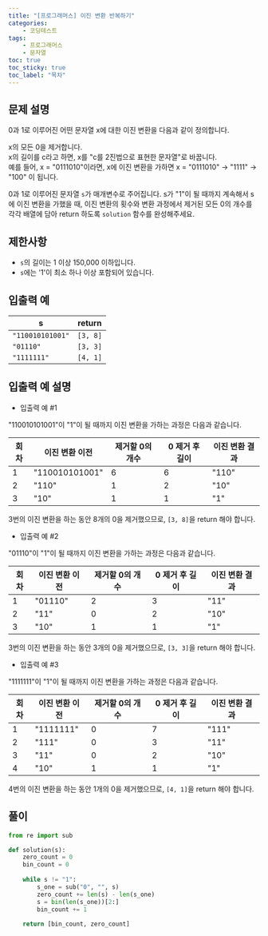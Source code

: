 ```yaml
---
title: "[프로그래머스] 이진 변환 반복하기"
categories: 
    - 코딩테스트
tags: 
    - 프로그래머스
    - 문자열
toc: true
toc_sticky: true
toc_label: "목차"
---
```


## 문제 설명

0과 1로 이루어진 어떤 문자열 x에 대한 이진 변환을 다음과 같이 정의합니다.  

x의 모든 0을 제거합니다.  
x의 길이를 c라고 하면, x를 "c를 2진법으로 표현한 문자열"로 바꿉니다.  
예를 들어, x = "0111010"이라면, x에 이진 변환을 가하면 x = "0111010" -> "1111" -> "100" 이 됩니다.  

0과 1로 이루어진 문자열 `s`가 매개변수로 주어집니다. s가 "1"이 될 때까지 계속해서 s에 이진 변환을 가했을 때, 이진 변환의 횟수와 변환 과정에서 제거된 모든 0의 개수를 각각 배열에 담아 return 하도록 `solution` 함수를 완성해주세요.

## 제한사항

- `s`의 길이는 1 이상 150,000 이하입니다.
- `s`에는 '1'이 최소 하나 이상 포함되어 있습니다.

## 입출력 예

|s|return|
|-|------|
|`"110010101001"`|`[3, 8]`|
|`"01110"`|`[3, 3]`|
|`"1111111"`|`[4, 1]`|

## 입출력 예 설명

- 입출력 예 #1

"110010101001"이 "1"이 될 때까지 이진 변환을 가하는 과정은 다음과 같습니다.  

|회차|이진 변환 이전|제거할 0의 개수|0 제거 후 길이|이진 변환 결과|
|----|--------------|---------------|--------------|--------------|
|1|"110010101001"|6|6|"110"|
|2|"110"|1|2|"10"|
|3|"10"|1|1|"1"|

3번의 이진 변환을 하는 동안 8개의 0을 제거했으므로, `[3, 8]`을 return 해야 합니다.

- 입출력 예 #2

"01110"이 "1"이 될 때까지 이진 변환을 가하는 과정은 다음과 같습니다.  

|회차|이진 변환 이전|제거할 0의 개수|0 제거 후 길이|이진 변환 결과|
|----|--------------|---------------|--------------|--------------|
|1|"01110"|2|3|"11"|
|2|"11"|0|2|"10"|
|3|"10"|1|1|"1"|

3번의 이진 변환을 하는 동안 3개의 0을 제거했으므로, `[3, 3]`을 return 해야 합니다.

- 입출력 예 #3

"1111111"이 "1"이 될 때까지 이진 변환을 가하는 과정은 다음과 같습니다.  

|회차|이진 변환 이전|제거할 0의 개수|0 제거 후 길이|이진 변환 결과|
|----|--------------|---------------|--------------|--------------|
|1|"1111111"|0|7|"111"|
|2|"111"|0|3|"11"|
|3|"11"|0|2|"10"|
|4|"10"|1|1|"1"|

4번의 이진 변환을 하는 동안 1개의 0을 제거했으므로, `[4, 1]`을 return 해야 합니다.

## 풀이

```python
from re import sub

def solution(s):
    zero_count = 0
    bin_count = 0
    
    while s != "1":
        s_one = sub("0", "", s)
        zero_count += len(s) - len(s_one)
        s = bin(len(s_one))[2:]
        bin_count += 1
        
    return [bin_count, zero_count]
```